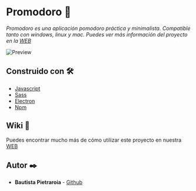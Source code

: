 # Promodoro 🍅

_Promodoro es una aplicación pomodoro práctica y minimalista. Compatible tanto con windows, linux y mac. Puedes ver más información del proyecto en la [WEB](https://promodoro.bautistapietraroia.com.ar)_

![Preview](https://i.imgur.com/gpyA63p.png)

## Construido con 🛠️

* [Javascript](https://www.javascript.com/)
* [Sass](https://sass-lang.com/)
* [Electron](http://www.dropwizard.io/1.0.2/docs/)
* [Npm](https://www.npmjs.com/)

## Wiki 📖

Puedes encontrar mucho más de cómo utilizar este proyecto en nuestra [WEB](https://promodoro.bautistapietraroia.com.ar)

## Autor ✒️

* **Bautista Pietraroia** - [Github](https://github.com/bautipietra)

